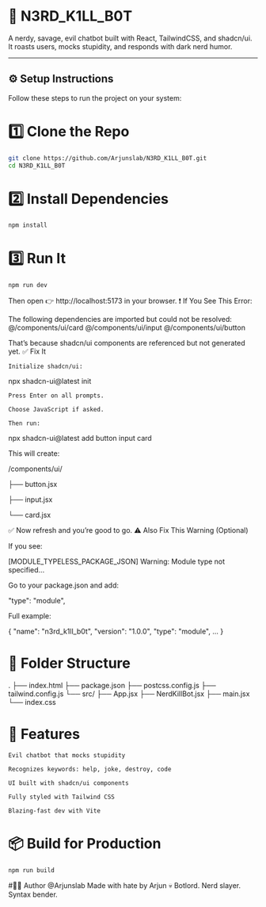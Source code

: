 # 🧠 N3RD_K1LL_B0T

A nerdy, savage, evil chatbot built with React, TailwindCSS, and shadcn/ui. It roasts users, mocks stupidity, and responds with dark nerd humor.

---



## ⚙️ Setup Instructions

Follow these steps to run the project on your system:

# 1️⃣ Clone the Repo

```bash
git clone https://github.com/Arjunslab/N3RD_K1LL_B0T.git
cd N3RD_K1LL_B0T
```
# 2️⃣ Install Dependencies
```bash
npm install
```
# 3️⃣ Run It
```bash
npm run dev
```
Then open 👉 http://localhost:5173 in your browser.
❗ If You See This Error:

The following dependencies are imported but could not be resolved:
  @/components/ui/card
  @/components/ui/input
  @/components/ui/button

That’s because shadcn/ui components are referenced but not generated yet.
✅ Fix It

    Initialize shadcn/ui:

npx shadcn-ui@latest init

    Press Enter on all prompts.

    Choose JavaScript if asked.

    Then run:

npx shadcn-ui@latest add button input card

This will create:

/components/ui/

├── button.jsx

├── input.jsx

└── card.jsx

✅ Now refresh and you’re good to go.
⚠️ Also Fix This Warning (Optional)

If you see:

[MODULE_TYPELESS_PACKAGE_JSON] Warning: Module type not specified...

Go to your package.json and add:

"type": "module",
 
Full example:

{
  "name": "n3rd_k1ll_b0t",
  "version": "1.0.0",
  "type": "module",
  ...
}

# 📁 Folder Structure

.
├── index.html
├── package.json
├── postcss.config.js
├── tailwind.config.js
└── src/
    ├── App.jsx
    ├── NerdKillBot.jsx
    ├── main.jsx
    └── index.css

# 🤖 Features

    Evil chatbot that mocks stupidity

    Recognizes keywords: help, joke, destroy, code

    UI built with shadcn/ui components

    Fully styled with Tailwind CSS

    Blazing-fast dev with Vite

# 📦 Build for Production
```bash
npm run build
```
#👨‍💻 Author
@Arjunslab
Made with hate by Arjun 💀
Botlord. Nerd slayer. Syntax bender.
